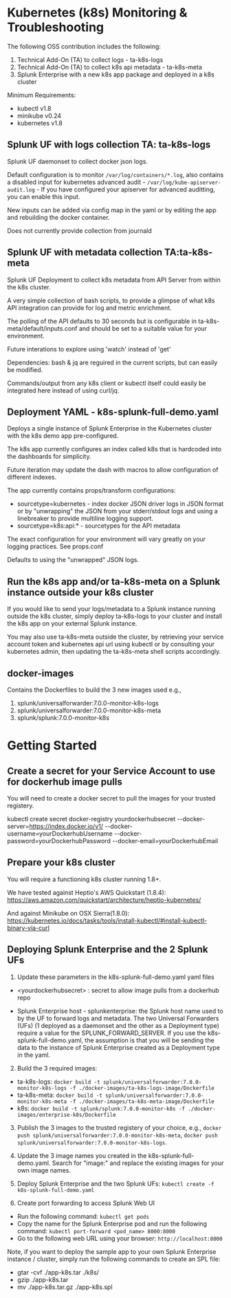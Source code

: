 # Kubernetes (k8s) Monitoring & Troubleshooting
The following OSS contribution includes the following:
1. Technical Add-On (TA) to collect logs - ta-k8s-logs
2. Technical Add-On (TA) to collect k8s api metadata - ta-k8s-meta
3. Splunk Enterprise with a new k8s app package and deployed in a k8s cluster

Minimum Requirements:
- kubectl v1.8
- minikube v0.24
- kubernetes v1.8

## Splunk UF with logs collection TA: ta-k8s-logs
Splunk UF daemonset to collect docker json logs. 

Default configuration is to monitor `/var/log/containers/*.log`, also contains a disabled input for kubernetes advanced audit -  `/var/log/kube-apiserver-audit.log` - If you have configured your apiserver for advanced auditting, you can enable this input. 

New inputs can be added via config map in the yaml or by editing the app and rebuilding the docker container. 

Does not currently provide collection from journald

## Splunk UF with metadata collection TA:ta-k8s-meta
Splunk UF Deployment to collect k8s metadata from API Server from within the k8s cluster.

A very simple collection of bash scripts, to provide a glimpse of what k8s API integration can provide for log and metric enrichment.

The polling of the API defaults to 30 seconds but is configurable in ta-k8s-meta/default/inputs.conf and should be set to a suitable value for your environment. 

Future interations to explore using 'watch' instead of 'get'  

Dependencies: bash & jq are reguired in the current scripts, but can easily be modified.   

Commands/output from any k8s client or kubectl itself could easily be integrated here instead of using curl/jq.   

## Deployment YAML - k8s-splunk-full-demo.yaml
Deploys a single instance of Splunk Enterprise in the Kubernetes cluster with the k8s demo app pre-configured. 

The k8s app currently configures an index called k8s that is hardcoded into the dashboards for simplicity. 

Future iteration may update the dash with macros to allow configuration of different indexes.

The app currently contains props/transform configurations:
* sourcetype=kubernetes - index docker JSON driver logs in JSON format or by "unwrapping" the JSON from your stderr/stdout logs and using a linebreaker to provide multiline logging support.
* sourcetype=k8s:api:* - sourcetypes for the API metadata

The exact configuration for your environment will vary greatly on your logging practices. See props.conf

Defaults to using the "unwrapped" JSON logs.  

## Run the k8s app and/or ta-k8s-meta on a Splunk instance outside your k8s cluster

If you would like to send your logs/metadata to a Splunk instance running outside the k8s cluster, simply deploy ta-k8s-logs to your cluster and install the k8s app on your external Splunk instance. 

You may also use ta-k8s-meta outside the cluster, by retrieving your service account token and kubernetes api url using kubectl or by consulting your kubernetes admin, then updating the ta-k8s-meta shell scripts accordingly.   

## docker-images
Contains the Dockerfiles to build the 3 new images used e.g.,
1. splunk/universalforwarder:7.0.0-monitor-k8s-logs
2. splunk/universalforwarder:7.0.0-monitor-k8s-meta
3. splunk/splunk:7.0.0-monitor-k8s

# Getting Started
## Create a secret for your Service Account to use for dockerhub image pulls
You will need to create a docker secret to pull the images for your trusted registery.

kubectl create secret docker-registry yourdockerhubsecret --docker-server=https://index.docker.io/v1/ --docker-username=yourDockerhubUsername --docker-password=yourDockerhubPassword --docker-email=yourDockerhubEmail

## Prepare your k8s cluster
You will require a functioning k8s cluster running 1.8+. 

We have tested against Heptio's AWS Quickstart (1.8.4):
https://aws.amazon.com/quickstart/architecture/heptio-kubernetes/ 

And against Minikube on OSX Sierra(1.8.0):
https://kubernetes.io/docs/tasks/tools/install-kubectl/#install-kubectl-binary-via-curl

## Deploying Splunk Enterprise and the 2 Splunk UFs
1. Update these parameters in the k8s-splunk-full-demo.yaml yaml files
* \<yourdockerhubsecret\> : secret to allow image pulls from a dockerhub repo

* Splunk Enterprise host - splunkenterprise: the Splunk host name used to by the UF to forward logs and metadata. The two Universal Forwarders (UFs) (1 deployed as a daemonset and the other as a Deployment type) require a value for the SPLUNK_FORWARD_SERVER.  If you use the k8s-splunk-full-demo.yaml, the assumption is that you will be sending the data to the instance of Splunk Enterprise created as a Deployment type in the yaml. 

2. Build the 3 required images:
* ta-k8s-logs: `docker build -t splunk/universalforwarder:7.0.0-monitor-k8s-logs -f ./docker-images/ta-k8s-logs-image/Dockerfile`
* ta-k8s-meta: `docker build -t splunk/universalforwarder:7.0.0-monitor-k8s-meta -f ./docker-images/ta-k8s-meta-image/Dockerfile`
* k8s: `docker build -t splunk/splunk:7.0.0-monitor-k8s -f ./docker-images/enterprise-k8s/Dockerfile`

3. Publish the 3 images to the trusted registery of your choice, e.g., `docker push splunk/universalforwarder:7.0.0-monitor-k8s-meta`, `docker push splunk/universalforwarder:7.0.0-monitor-k8s-logs`.

4. Update the 3 image names you created in the k8s-splunk-full-demo.yaml.  Search for "image:" and replace the existing images for your own image names.

5. Deploy Splunk Enterprise and the two Splunk UFs: `kubectl create -f k8s-splunk-full-demo.yaml` 

6. Create port forwarding to access Splunk Web UI
* Run the following command: `kubectl get pods`
* Copy the name for the Splunk Enterprise pod and run the following command: `kubectl port-forward <pod_name> 8000:8000`
* Go to the following web URL using your browser: `http://localhost:8000` 

Note, if you want to deploy the sample app to your own Splunk Enterprise instance / cluster, simply run the following commands to create an SPL file:
* gtar -cvf ./app-k8s.tar ./k8s/
* gzip ./app-k8s.tar
* mv ./app-k8s.tar.gz ./app-k8s.spl
